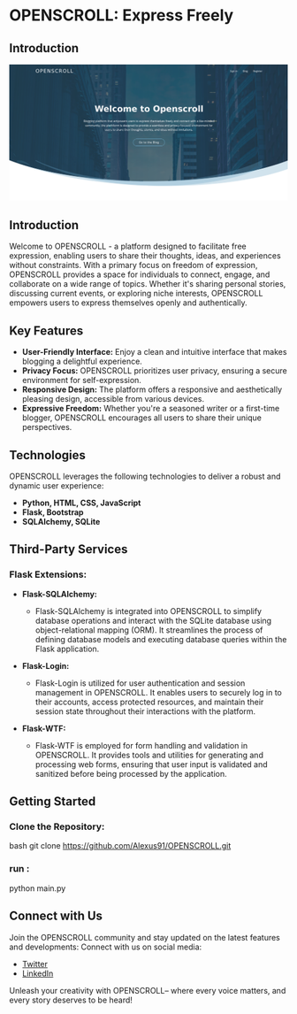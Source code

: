 #  OPENSCROLL: Express Freely
## Introduction
![Landing Page Screenshot](webapp/static/img/Screenshot.png)
## Introduction

Welcome to OPENSCROLL - a platform designed to facilitate free expression, enabling users to share their thoughts, ideas, and experiences without constraints. With a primary focus on freedom of expression, OPENSCROLL provides a space for individuals to connect, engage, and collaborate on a wide range of topics. Whether it's sharing personal stories, discussing current events, or exploring niche interests, OPENSCROLL empowers users to express themselves openly and authentically.

## Key Features

- **User-Friendly Interface:** Enjoy a clean and intuitive interface that makes blogging a delightful experience.
- **Privacy Focus:** OPENSCROLL prioritizes user privacy, ensuring a secure environment for self-expression.
- **Responsive Design:** The platform offers a responsive and aesthetically pleasing design, accessible from various devices.
- **Expressive Freedom:** Whether you're a seasoned writer or a first-time blogger, OPENSCROLL encourages all users to share their unique perspectives.

## Technologies

OPENSCROLL leverages the following technologies to deliver a robust and dynamic user experience:

- **Python, HTML, CSS, JavaScript**
- **Flask, Bootstrap**
- **SQLAlchemy, SQLite**

## Third-Party Services

### Flask Extensions:

- **Flask-SQLAlchemy:**
  - Flask-SQLAlchemy is integrated into OPENSCROLL to simplify database operations and interact with the SQLite database using object-relational mapping (ORM). It streamlines the process of defining database models and executing database queries within the Flask application.

- **Flask-Login:**
  - Flask-Login is utilized for user authentication and session management in OPENSCROLL. It enables users to securely log in to their accounts, access protected resources, and maintain their session state throughout their interactions with the platform.

- **Flask-WTF:**
  - Flask-WTF is employed for form handling and validation in OPENSCROLL. It provides tools and utilities for generating and processing web forms, ensuring that user input is validated and sanitized before being processed by the application.

## Getting Started

### Clone the Repository:

bash
git clone https://github.com/Alexus91/OPENSCROLL.git

### run :
python main.py
## Connect with Us
Join the OPENSCROLL community and stay updated on the latest features and developments:
Connect with us on social media:
- [Twitter](https://twitter.com/kamalfadlll)
- [LinkedIn](https://www.linkedin.com/in/kamal-fadl-602b97191)

Unleash your creativity with OPENSCROLL– where every voice matters, and every story deserves to be heard!
